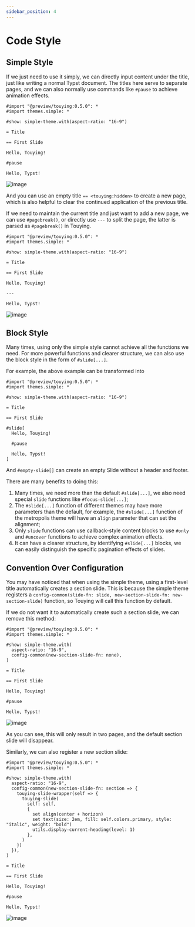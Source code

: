 ```yaml
---
sidebar_position: 4
---
```


# Code Style

## Simple Style

If we just need to use it simply, we can directly input content under the title, just like writing a normal Typst document. The titles here serve to separate pages, and we can also normally use commands like `#pause` to achieve animation effects.

```typst
#import "@preview/touying:0.5.0": *
#import themes.simple: *

#show: simple-theme.with(aspect-ratio: "16-9")

= Title

== First Slide

Hello, Touying!

#pause

Hello, Typst!
```

![image](https://github.com/touying-typ/touying/assets/34951714/f5bdbf8f-7bf9-45fd-9923-0fa5d66450b2)

And you can use an empty title `== <touying:hidden>` to create a new page, which is also helpful to clear the continued application of the previous title.

If we need to maintain the current title and just want to add a new page, we can use `#pagebreak()`, or directly use `---` to split the page, the latter is parsed as `#pagebreak()` in Touying.

```typst
#import "@preview/touying:0.5.0": *
#import themes.simple: *

#show: simple-theme.with(aspect-ratio: "16-9")

= Title

== First Slide

Hello, Touying!

---

Hello, Typst!
```

![image](https://github.com/user-attachments/assets/42f4de99-3be4-4764-a2b6-f26201295ed1)

## Block Style

Many times, using only the simple style cannot achieve all the functions we need. For more powerful functions and clearer structure, we can also use the block style in the form of `#slide[...]`.

For example, the above example can be transformed into

```typst
#import "@preview/touying:0.5.0": *
#import themes.simple: *

#show: simple-theme.with(aspect-ratio: "16-9")

= Title

== First Slide

#slide[
  Hello, Touying!

  #pause

  Hello, Typst!
]
```

And `#empty-slide[]` can create an empty Slide without a header and footer.

There are many benefits to doing this:

1. Many times, we need more than the default `#slide[...]`, we also need special `slide` functions like `#focus-slide[...]`;
2. The `#slide[...]` function of different themes may have more parameters than the default, for example, the `#slide[...]` function of the metropolis theme will have an `align` parameter that can set the alignment;
3. Only `slide` functions can use callback-style content blocks to use `#only` and `#uncover` functions to achieve complex animation effects.
4. It can have a clearer structure, by identifying `#slide[...]` blocks, we can easily distinguish the specific pagination effects of slides.

## Convention Over Configuration

You may have noticed that when using the simple theme, using a first-level title automatically creates a section slide. This is because the simple theme registers a `config-common(slide-fn: slide, new-section-slide-fn: new-section-slide)` function, so Touying will call this function by default.

If we do not want it to automatically create such a section slide, we can remove this method:

```typst
#import "@preview/touying:0.5.0": *
#import themes.simple: *

#show: simple-theme.with(
  aspect-ratio: "16-9",
  config-common(new-section-slide-fn: none),
)

= Title

== First Slide

Hello, Touying!

#pause

Hello, Typst!
```

![image](https://github.com/touying-typ/touying/assets/34951714/17a89a59-9491-4e1f-95c0-09a22105ab35)

As you can see, this will only result in two pages, and the default section slide will disappear.

Similarly, we can also register a new section slide:

```typst
#import "@preview/touying:0.5.0": *
#import themes.simple: *

#show: simple-theme.with(
  aspect-ratio: "16-9",
  config-common(new-section-slide-fn: section => {
    touying-slide-wrapper(self => {
      touying-slide(
        self: self,
        {
          set align(center + horizon)
          set text(size: 2em, fill: self.colors.primary, style: "italic", weight: "bold")
          utils.display-current-heading(level: 1)
        },
      )
    })
  }),
)

= Title

== First Slide

Hello, Touying!

#pause

Hello, Typst!
```

![image](https://github.com/touying-typ/touying/assets/34951714/5305efda-0cd4-42eb-9f2e-89abc30b6ca2)
